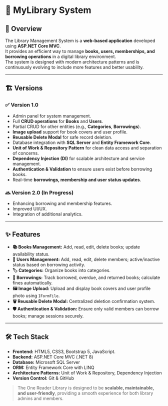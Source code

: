 # 📖 MyLibrary System

## 📌 Overview
The Library Management System is a **web-based application** developed using **ASP.NET Core MVC**.  
It provides an efficient way to manage **books, users, memberships, and borrowing operations** in a digital library environment.  
The system is designed with modern architecture patterns and is continuously evolving to include more features and better usability.

---

## 🏗 Versions

### ✅ Version 1.0
- Admin panel for system management.
- Full **CRUD operations** for **Books** and **Users**.
- Partial CRUD for other entities (e.g., **Categories**, **Borrowings**).
- **Image upload** support for book covers and user profile.
- **Reusable Delete Modal** for safe record deletion.
- Database integration with **SQL Server** and **Entity Framework Core**.
- **Unit of Work & Repository Pattern** for clean data access and separation of concerns.
- **Dependency Injection (DI)** for scalable architecture and service management.
- **Authentication & Validation** to ensure users exist before borrowing books.
- Real-time **borrowings, membership and user status updates**.

### 🔜 Version 2.0 (In Progress)
- Enhancing borrowing and membership features.
- Improved UI/UX.
- Integration of additional analytics.

---

## ✨ Features
- **📚 Books Management:** Add, read, edit, delete books; update availability status.
- **👤 Users Management:** Add, read, edit, delete members; active/inactive status based on borrowing activity.
- **🏷 Categories:** Organize books into categories.
- **🔄 Borrowings:** Track borrowed, overdue, and returned books; calculate fines automatically.
- **🖼 Image Upload:** Upload and display book covers and user profile photo using `IFormFile`.
- **🗑 Reusable Delete Modal:** Centralized deletion confirmation system.
- **🛡 Authentication & Validation:** Ensure only valid members can borrow books; manage sessions securely.

---

## 🛠 Tech Stack
- **Frontend:** HTML5, CSS3, Bootstrap 5, JavaScript.  
- **Backend:** ASP.NET Core MVC (.NET 8)  
- **Database:** Microsoft SQL Server  
- **ORM:** Entity Framework Core with LINQ  
- **Architecture Patterns:** Unit of Work & Repository, Dependency Injection  
- **Version Control:** Git & GitHub

> The One Reader Library is designed to be **scalable, maintainable, and user-friendly**, providing a smooth experience for both library admins and members.

